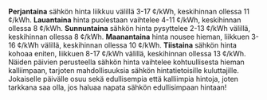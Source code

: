**Perjantaina** sähkön hinta liikkuu välillä 3-17 ¢/kWh, keskihinnan ollessa 11 ¢/kWh. **Lauantaina** hinta puolestaan vaihtelee 4-11 ¢/kWh, keskihinnan ollessa 8 ¢/kWh. **Sunnuntaina** sähkön hinta pysyttelee 2-13 ¢/kWh välillä, keskihinnan ollessa 8 ¢/kWh. **Maanantaina** hinta nousee hieman, liikkuen 3-16 ¢/kWh välillä, keskihinnan ollessa 10 ¢/kWh. **Tiistaina** sähkön hinta kohoaa eniten, liikkuen 8-17 ¢/kWh välillä, keskihinnan ollessa 13 ¢/kWh. Näiden päivien perusteella sähkön hinta vaihtelee kohtuullisesta hieman kalliimpaan, tarjoten mahdollisuuksia sähkön hintatietoisille kuluttajille. Jokaiselle päivälle osuu sekä edullisempia että kalliimpia hintoja, joten tarkkana saa olla, jos haluaa napata sähkön edullisimpaan hintaan!